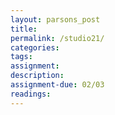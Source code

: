 ```yaml
---  
layout: parsons_post  
title: 
permalink: /studio21/  
categories:   
tags:  
assignment: 
description: 
assignment-due: 02/03
readings: 
---  
```

